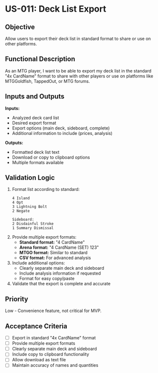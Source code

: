 # US-011: Deck List Export

## Objective
Allow users to export their deck list in standard format to share or use on other platforms.

## Functional Description
As an MTG player, I want to be able to export my deck list in the standard "4x CardName" format to share with other players or use on platforms like MTGGoldfish, TappedOut, or MTG forums.

## Inputs and Outputs

**Inputs:**
- Analyzed deck card list
- Desired export format
- Export options (main deck, sideboard, complete)
- Additional information to include (prices, analysis)

**Outputs:**
- Formatted deck list text
- Download or copy to clipboard options
- Multiple formats available

## Validation Logic
1. Format list according to standard:
   ```
   4 Island
   4 Opt
   3 Lightning Bolt
   2 Negate

   Sideboard:
   2 Disdainful Stroke
   1 Summary Dismissal
   ```
2. Provide multiple export formats:
   - **Standard format:** "4 CardName"
   - **Arena format:** "4 CardName (SET) 123"
   - **MTGO format:** Similar to standard
   - **CSV format:** For advanced analysis
3. Include additional options:
   - Clearly separate main deck and sideboard
   - Include analysis information if requested
   - Format for easy copy/paste
4. Validate that the export is complete and accurate

## Priority
Low - Convenience feature, not critical for MVP.

## Acceptance Criteria
- [ ] Export in standard "4x CardName" format
- [ ] Provide multiple export formats
- [ ] Clearly separate main deck and sideboard
- [ ] Include copy to clipboard functionality
- [ ] Allow download as text file
- [ ] Maintain accuracy of names and quantities
